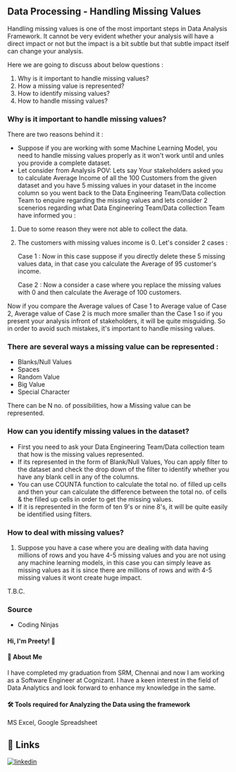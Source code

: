 
## Data Processing - Handling Missing Values

Handling missing values is one of the most important steps in Data Analysis Framework. It cannot be very evident whether your analysis will have a direct impact or not but the impact is a bit subtle but that subtle impact itself can change your analysis.

Here we are going to discuss about below questions :
1. Why is it important to handle missing values?
2. How a missing value is represented?
3. How to identify missing values?
4. How to handle missing values?
   
### Why is it important to handle missing values?

There are two reasons behind it :
* Suppose if you are working with some Machine Learning Model, you need to handle missing values properly as it won't work until and unles you provide a complete dataset.
* Let consider from Analysis POV:
Lets say Your stakeholders asked you to calculate Average Income of all the 100 Customers from the given dataset and you have 5 missing values in your dataset in the income column so you went back to the Data Engineering Team/Data collection Team to enquire regarding the missing values and lets consider 2 scenerios regarding what Data Engineering Team/Data collection Team have informed you :

1. Due to some reason they were not able to collect the data.
2. The customers with missing values income is 0. Let's consider 2 cases :
   
   Case 1 : Now in this case suppose if you directly delete these 5 missing values data, in that case you calculate the Average of 95 customer's income.
   
   Case 2 : Now a consider a case where you replace the missing values with 0 and then calculate the Average of 100 customers.

Now if you compare the Average values of Case 1 to Average value of Case 2, Average value of Case 2 is much more smaller than the Case 1 so if you present your analysis infront of stakeholders, it will be quite misguiding. So in order to avoid such mistakes, it's important to handle missing values.


### There are several ways a missing value can be represented : 
* Blanks/Null Values
* Spaces
* Random Value
* Big Value
* Special Character

There can be N no. of possibilities, how a Missing value can be represented.


### How can you identify missing values in the dataset?

* First you need to ask your Data Engineering Team/Data collection team that how is the missing values represented.
* If its represented in the form of Blank/Null Values, You can apply filter to the dataset and check the drop down of the filter to identify whether you have any blank cell in any of the columns.
* You can use COUNTA function to calculate the total no. of filled up cells and then your can calculate the difference between the total no. of cells & the filled up cells in order to get the missing values.
* If it is represented in the form of ten 9's or nine 8's, it will be quite easily be identified using filters.


### How to deal with missing values?

1. Suppose you have a case where you are dealing with data having millions of rows and you have 4-5 missing values and you are not using any machine learning models, in this case you can simply leave as missing values as it is since there are millions of rows and with 4-5 missing values it wont create huge impact.


T.B.C.





### Source

- Coding Ninjas

#### Hi, I'm Preety! 👋


#### 🚀 About Me
I have completed my graduation from SRM, Chennai and now I am working as a Software Engineer at Cognizant. I have a keen interest in the field of Data Analytics and look forward to enhance my knowledge in the same. 


#### 🛠 Tools required for Analyzing the Data using the framework
MS Excel, Google Spreadsheet


## 🔗 Links
[![linkedin](https://img.shields.io/badge/linkedin-0A66C2?style=for-the-badge&logo=linkedin&logoColor=white)](https://www.linkedin.com/in/preety-manna-687a73194/) 
  
